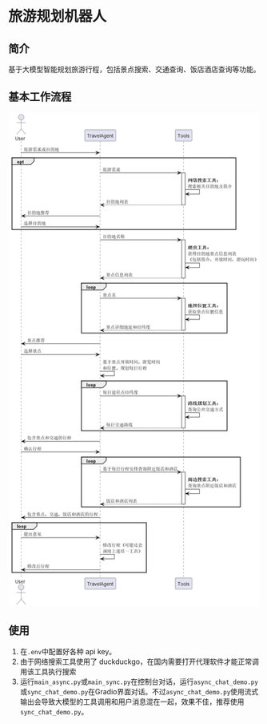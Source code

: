 # 旅游规划机器人

## 简介

基于大模型智能规划旅游行程，包括景点搜索、交通查询、饭店酒店查询等功能。


## 基本工作流程

<img src='./workflow.png'>
<br>

## 使用

1. 在`.env`中配置好各种 api key。
2. 由于网络搜索工具使用了 duckduckgo，在国内需要打开代理软件才能正常调用该工具执行搜索
3. 运行`main_async.py`或`main_sync.py`在控制台对话，运行`async_chat_demo.py`或`sync_chat_demo.py`在Gradio界面对话。不过`async_chat_demo.py`使用流式输出会导致大模型的工具调用和用户消息混在一起，效果不佳，推荐使用`sync_chat_demo.py`。